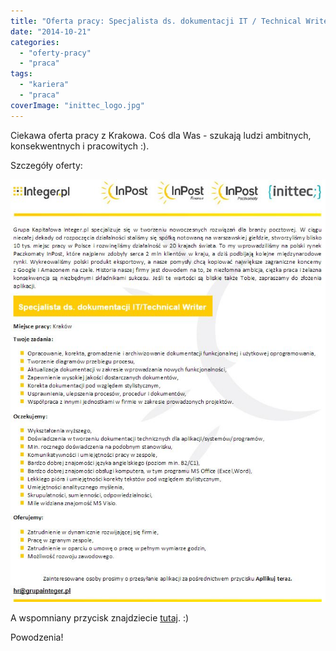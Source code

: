 ```yaml
---
title: "Oferta pracy: Specjalista ds. dokumentacji IT / Technical Writer"
date: "2014-10-21"
categories:
  - "oferty-pracy"
  - "praca"
tags:
  - "kariera"
  - "praca"
coverImage: "inittec_logo.jpg"
---
```


Ciekawa oferta pracy z Krakowa. Coś dla Was - szukają ludzi ambitnych, konsekwentnych i pracowitych :).

Szczegóły oferty:

[![Inittec_oferta](images/Inittec_oferta.jpg)](http://techwriter.pl/wp-content/uploads/2014/10/Inittec_oferta.jpg)

A wspomniany przycisk znajdziecie [tutaj](http://www.pracuj.pl/praca/specjalista-ds-dokumentacji-it-krakow,oferta,3596902). :)

Powodzenia!
